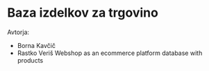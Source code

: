 # Baza izdelkov za trgovino

Avtorja:
* Borna Kavčič
* Rastko Veriš
Webshop as an ecommerce platform database with products
